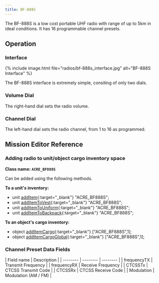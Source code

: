 ```yaml
---
title: BF-888S
---
```


The BF-888S is a low cost portable UHF radio with range of up to 5km in ideal conditions. It has 16 programmable channel presets. 

## Operation

### Interface

{% include image.html file="radios/bf-888s_interface.jpg" alt="BF-888S Interface" %}

The BF-888S interface is extremely simple, consiting of only two dials. 

### Volume Dial 

The right-hand dial sets the radio volume.

### Channel Dial

The left-hand dial sets the radio channel, from 1 to 16 as programmed. 

## Mission Editor Reference

### Adding radio to unit/object cargo inventory space

**Class name: `ACRE_BF888S`**

Can be added using the following methods.

**To a unit's inventory:**

- unit [addItem](https://community.bistudio.com/wiki/addItem){:target="_blank"} "ACRE_BF888S";
- unit [addItemToVest](https://community.bistudio.com/wiki/addItemToVest){:target="_blank"} "ACRE_BF888S";
- unit [addItemToUniform](https://community.bistudio.com/wiki/addItemToUniform){:target="_blank"} "ACRE_BF888S";
- unit [addItemToBackpack](https://community.bistudio.com/wiki/addItemToBackpack){:target="_blank"} "ACRE_BF888S";

**To an object's cargo inventory:**

- object [addItemCargo](https://community.bistudio.com/wiki/addItemCargo){:target="_blank"} ["ACRE_BF888S",1];
- object [addItemCargoGlobal](https://community.bistudio.com/wiki/addItemCargoGlobal){:target="_blank"} ["ACRE_BF888S",1];

### Channel Preset Data Fields

| Field name | Description |
| -------- | -------- | -------- |
| frequencyTX | Transmit Frequency |
| frequencyRX | Receive Frequency   |
| CTCSSTx | CTCSS Transmit Code | 
| CTCSSRx | CTCSS Receive Code | 
| Modulation | Modulation (AM / FM) | 
